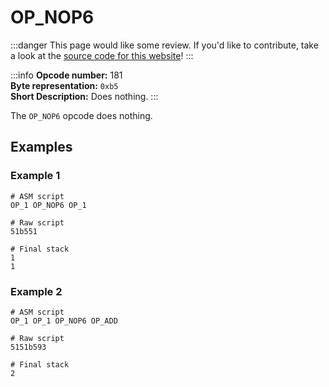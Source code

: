 # OP_NOP6
:::danger
This page would like some review. If you'd like to contribute, take a look at the [source code for this website](https://github.com/thunderbiscuit/opcode-explained)!
:::

:::info
**Opcode number:** 181  
**Byte representation:**  `0xb5`   
**Short Description:** Does nothing. 
:::

The `OP_NOP6` opcode does nothing.

## Examples
### Example 1
```shell
# ASM script
OP_1 OP_NOP6 OP_1 

# Raw script
51b551

# Final stack
1
1
```

### Example 2
```shell
# ASM script
OP_1 OP_1 OP_NOP6 OP_ADD

# Raw script
5151b593

# Final stack
2
```
